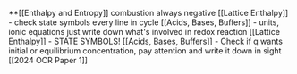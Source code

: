 **[[Enthalpy and Entropy]] combustion always negative
[[Lattice Enthalpy]] - check state symbols every line in cycle
[[Acids, Bases, Buffers]] - units, ionic equations just write down what's involved in redox reaction
[[Lattice Enthalpy]] - STATE SYMBOLS!
[[Acids, Bases, Buffers]] - Check if q wants initial or equilibrium concentration, pay attention and write it down in sight
[[2024 OCR Paper 1]]